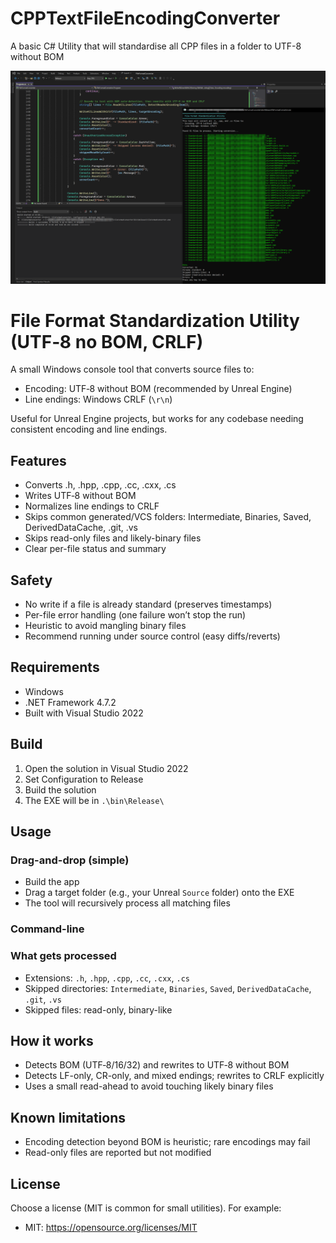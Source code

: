 ﻿# CPPTextFileEncodingConverter
A basic C# Utility that will standardise all CPP files in a folder to UTF-8 without BOM

![Tool output](docs/ScreenshotOfConversion.png)

# File Format Standardization Utility (UTF‑8 no BOM, CRLF)

A small Windows console tool that converts source files to:
- Encoding: UTF‑8 without BOM (recommended by Unreal Engine)
- Line endings: Windows CRLF (`\r\n`)

Useful for Unreal Engine projects, but works for any codebase needing consistent encoding and line endings.

## Features
- Converts .h, .hpp, .cpp, .cc, .cxx, .cs
- Writes UTF‑8 without BOM
- Normalizes line endings to CRLF
- Skips common generated/VCS folders: Intermediate, Binaries, Saved, DerivedDataCache, .git, .vs
- Skips read-only files and likely-binary files
- Clear per-file status and summary

## Safety
- No write if a file is already standard (preserves timestamps)
- Per-file error handling (one failure won’t stop the run)
- Heuristic to avoid mangling binary files
- Recommend running under source control (easy diffs/reverts)

## Requirements
- Windows
- .NET Framework 4.7.2
- Built with Visual Studio 2022

## Build
1. Open the solution in Visual Studio 2022
2. Set Configuration to Release
3. Build the solution
4. The EXE will be in `.\bin\Release\`

## Usage

### Drag-and-drop (simple)
- Build the app
- Drag a target folder (e.g., your Unreal `Source` folder) onto the EXE
- The tool will recursively process all matching files

### Command-line

### What gets processed
- Extensions: `.h`, `.hpp`, `.cpp`, `.cc`, `.cxx`, `.cs`
- Skipped directories: `Intermediate`, `Binaries`, `Saved`, `DerivedDataCache`, `.git`, `.vs`
- Skipped files: read-only, binary-like

## How it works
- Detects BOM (UTF‑8/16/32) and rewrites to UTF‑8 without BOM
- Detects LF-only, CR-only, and mixed endings; rewrites to CRLF explicitly
- Uses a small read-ahead to avoid touching likely binary files

## Known limitations
- Encoding detection beyond BOM is heuristic; rare encodings may fail
- Read-only files are reported but not modified

## License
Choose a license (MIT is common for small utilities). For example:
- MIT: https://opensource.org/licenses/MIT
